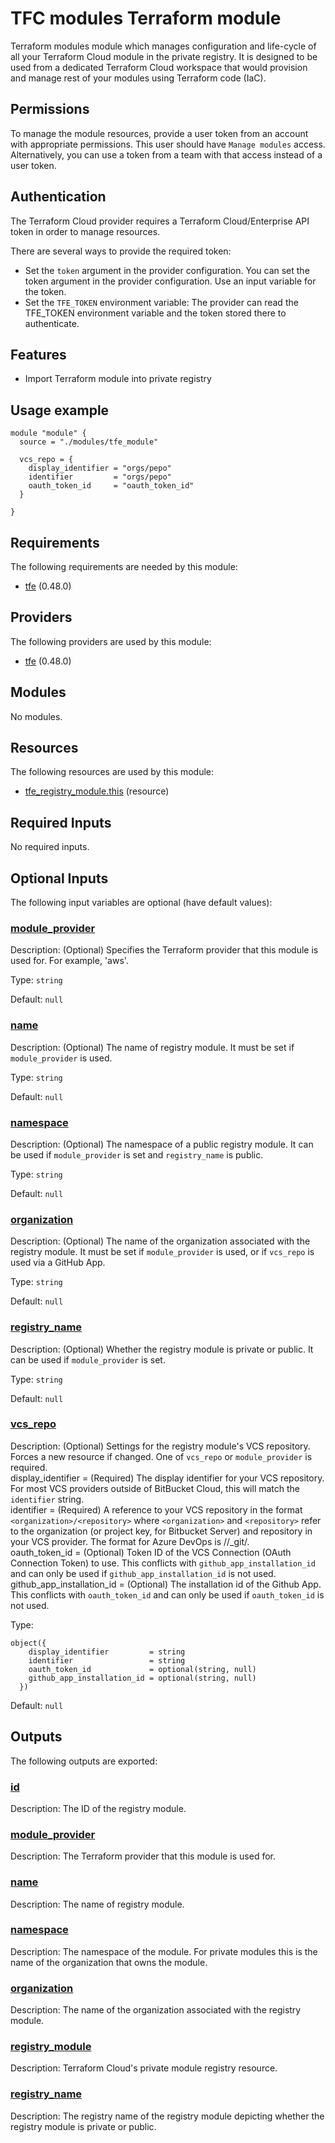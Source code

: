 # TFC modules Terraform module

Terraform modules module which manages configuration and life-cycle of all
your Terraform Cloud module in the private registry. It is designed to be used 
from a dedicated Terraform Cloud workspace that would provision and manage 
rest of your modules using Terraform code (IaC).

## Permissions

To manage the module resources, provide a user token from an account with 
appropriate permissions. This user should have `Manage modules` access. 
Alternatively, you can use a token from a team with that access instead of 
a user token.

## Authentication

The Terraform Cloud provider requires a Terraform Cloud/Enterprise API token in 
order to manage resources.

There are several ways to provide the required token:

- Set the `token` argument in the provider configuration. You can set the token argument in the provider configuration. Use an
input variable for the token.
- Set the `TFE_TOKEN` environment variable: The provider can read the TFE_TOKEN environment variable and the token stored there
to authenticate.

## Features

- Import Terraform module into private registry

## Usage example
```hcl
module "module" {
  source = "./modules/tfe_module"

  vcs_repo = {
    display_identifier = "orgs/pepo"
    identifier         = "orgs/pepo"
    oauth_token_id     = "oauth_token_id"
  }

}
```
<!-- BEGIN_TF_DOCS -->
## Requirements

The following requirements are needed by this module:

- <a name="requirement_tfe"></a> [tfe](#requirement\_tfe) (0.48.0)

## Providers

The following providers are used by this module:

- <a name="provider_tfe"></a> [tfe](#provider\_tfe) (0.48.0)

## Modules

No modules.

## Resources

The following resources are used by this module:

- [tfe_registry_module.this](https://registry.terraform.io/providers/hashicorp/tfe/0.48.0/docs/resources/registry_module) (resource)

## Required Inputs

No required inputs.

## Optional Inputs

The following input variables are optional (have default values):

### <a name="input_module_provider"></a> [module\_provider](#input\_module\_provider)

Description: (Optional) Specifies the Terraform provider that this module is used for. For example, 'aws'.

Type: `string`

Default: `null`

### <a name="input_name"></a> [name](#input\_name)

Description: (Optional) The name of registry module. It must be set if `module_provider` is used.

Type: `string`

Default: `null`

### <a name="input_namespace"></a> [namespace](#input\_namespace)

Description: (Optional) The namespace of a public registry module. It can be used if `module_provider` is set and `registry_name` is public.

Type: `string`

Default: `null`

### <a name="input_organization"></a> [organization](#input\_organization)

Description: (Optional) The name of the organization associated with the registry module. It must be set if `module_provider` is used, or if `vcs_repo` is used via a GitHub App.

Type: `string`

Default: `null`

### <a name="input_registry_name"></a> [registry\_name](#input\_registry\_name)

Description: (Optional) Whether the registry module is private or public. It can be used if `module_provider` is set.

Type: `string`

Default: `null`

### <a name="input_vcs_repo"></a> [vcs\_repo](#input\_vcs\_repo)

Description:   (Optional) Settings for the registry module's VCS repository. Forces a new resource if changed. One of `vcs_repo` or `module_provider` is required.  
    display\_identifier         = (Required) The display identifier for your VCS repository. For most VCS providers outside of BitBucket Cloud, this will match the `identifier` string.  
    identifier                 = (Required) A reference to your VCS repository in the format `<organization>/<repository>` where `<organization>` and `<repository>` refer to the organization (or project key, for Bitbucket Server) and repository in your VCS provider. The format for Azure DevOps is //\_git/.  
    oauth\_token\_id             = (Optional) Token ID of the VCS Connection (OAuth Connection Token) to use. This conflicts with `github_app_installation_id` and can only be used if `github_app_installation_id` is not used.  
    github\_app\_installation\_id = (Optional) The installation id of the Github App. This conflicts with `oauth_token_id` and can only be used if `oauth_token_id` is not used.

Type:

```hcl
object({
    display_identifier         = string
    identifier                 = string
    oauth_token_id             = optional(string, null)
    github_app_installation_id = optional(string, null)
  })
```

Default: `null`

## Outputs

The following outputs are exported:

### <a name="output_id"></a> [id](#output\_id)

Description: The ID of the registry module.

### <a name="output_module_provider"></a> [module\_provider](#output\_module\_provider)

Description: The Terraform provider that this module is used for.

### <a name="output_name"></a> [name](#output\_name)

Description: The name of registry module.

### <a name="output_namespace"></a> [namespace](#output\_namespace)

Description: The namespace of the module. For private modules this is the name of the organization that owns the module.

### <a name="output_organization"></a> [organization](#output\_organization)

Description: The name of the organization associated with the registry module.

### <a name="output_registry_module"></a> [registry\_module](#output\_registry\_module)

Description: Terraform Cloud's private module registry resource.

### <a name="output_registry_name"></a> [registry\_name](#output\_registry\_name)

Description: The registry name of the registry module depicting whether the registry module is private or public.
<!-- END_TF_DOCS -->